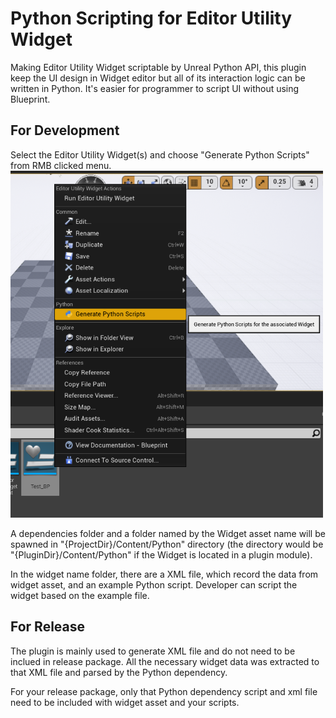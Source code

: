 # Python Scripting for Editor Utility Widget
Making Editor Utility Widget scriptable by Unreal Python API, this plugin keep the UI design in Widget editor but all of its interaction logic can be written in Python. It's easier for programmer to script UI without using Blueprint.

## For Development
Select the Editor Utility Widget(s) and choose "Generate Python Scripts" from RMB clicked menu.
![Generate Scripts](./docs/pics/0.png)

A dependencies folder and a folder named by the Widget asset name will be spawned in "{ProjectDir}/Content/Python" directory (the directory would be "{PluginDir}/Content/Python" if the Widget is located in a plugin module).

In the widget name folder, there are a XML file, which record the data from widget asset, and an example Python script. Developer can script the widget based on the example file.

## For Release
The plugin is mainly used to generate XML file and do not need to be inclued in release package. All the necessary widget data was extracted to that XML file and parsed by the Python dependency.

For your release package, only that Python dependency script and xml file need to be included with widget asset and your scripts.